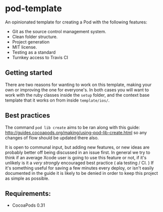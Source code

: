 pod-template
============

An opinionated template for creating a Pod with the following features:

- Git as the source control management system.
- Clean folder structure.
- Project generation
- MIT license.
- Testing as a standard
- Turnkey access to Travis CI

## Getting started

There are two reasons for wanting to work on this template, making your own or improving the one for everyone's. In both cases you will want to work with the ruby classes inside the `setup` folder, and the context base template that it works on from inside `template/ios/`. 

## Best practices

The command `pod lib create` aims to be ran along with this guide: http://guides.cocoapods.org/making/using-pod-lib-create.html so any changes of flow should be updated there also.

It is open to communal input, but adding new features, or new ideas are probably better off being discussed in an issue first. In general we try to think if an average Xcode user is going to use this feature or not, if it's unlikely is it a _very strongly_ encouraged best practice ( ala testing / CI. ) If it's something useful for saving a few minutes every deploy, or isn't easily documented in the guide it is likely to be denied in order to keep this project as simple as possible.

## Requirements:

- CocoaPods 0.31
